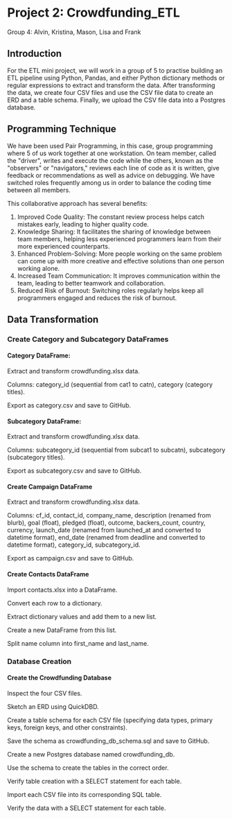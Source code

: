 # Project 2: Crowdfunding_ETL

Group 4: Alvin, Kristina, Mason, Lisa and Frank

## Introduction

For the ETL mini project, we will work in a group of 5 to practise building an ETL pipeline using Python, Pandas, and either Python dictionary methods or regular expressions to extract and transform the data. After transforming the data, we create four CSV files and use the CSV file data to create an ERD and a table schema. Finally, we upload the CSV file data into a Postgres database.

## Programming Technique

We have been used Pair Programming, in this case, group programming where 5 of us work together at one workstation. On team member, called the "driver", writes and execute the code while the others, known as the "observers" or "navigators," reviews each line of code as it is written, give feedback or recommendations as well as advice on debugging. We have switched roles frequently among us in order to balance the coding time between all members.

This collaborative approach has several benefits:

  1. Improved Code Quality: The constant review process helps catch mistakes early, leading to higher quality code.
  2. Knowledge Sharing: It facilitates the sharing of knowledge between team members, helping less experienced programmers learn from their more experienced counterparts.
  3. Enhanced Problem-Solving: More people working on the same problem can come up with more creative and effective solutions than one person working alone.
  4. Increased Team Communication: It improves communication within the team, leading to better teamwork and collaboration.
  5. Reduced Risk of Burnout: Switching roles regularly helps keep all programmers engaged and reduces the risk of burnout.

## Data Transformation 

### Create Category and Subcategory DataFrames

#### Category DataFrame:

Extract and transform crowdfunding.xlsx data.

Columns: category_id (sequential from cat1 to catn), category (category titles).

Export as category.csv and save to GitHub.
  
#### Subcategory DataFrame:

Extract and transform crowdfunding.xlsx data.

Columns: subcategory_id (sequential from subcat1 to subcatn), subcategory (subcategory titles).

Export as subcategory.csv and save to GitHub.
  
#### Create Campaign DataFrame

Extract and transform crowdfunding.xlsx data.

Columns:
    cf_id, contact_id, company_name, description (renamed from blurb), goal (float), pledged (float), outcome, backers_count, country, 
    currency, launch_date (renamed from launched_at and converted to datetime format), 
    end_date (renamed from deadline and converted to datetime format), category_id, subcategory_id.
    
Export as campaign.csv and save to GitHub.
  
#### Create Contacts DataFrame

Import contacts.xlsx into a DataFrame.

Convert each row to a dictionary.

Extract dictionary values and add them to a new list.

Create a new DataFrame from this list.

Split name column into first_name and last_name.

### Database Creation

#### Create the Crowdfunding Database
Inspect the four CSV files.

Sketch an ERD using QuickDBD.

Create a table schema for each CSV file (specifying data types, primary keys, foreign keys, and other constraints).

Save the schema as crowdfunding_db_schema.sql and save to GitHub.

Create a new Postgres database named crowdfunding_db.

Use the schema to create the tables in the correct order.

Verify table creation with a SELECT statement for each table.

Import each CSV file into its corresponding SQL table.

Verify the data with a SELECT statement for each table.
